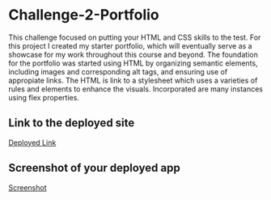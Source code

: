 # Challenge-2-Portfolio

This challenge focused on putting your HTML and CSS skills to the test. For this project I created my starter portfolio, which will eventually serve as
a showcase for my work throughout this course and beyond. The foundation for the portfolio was started using HTML by organizing semantic elements, including images and 
corresponding alt tags, and ensuring use of appropiate links. The HTML is link to a stylesheet which uses a varieties of rules and elements to enhance the visuals. Incorporated 
are many instances using flex properties.  

## Link to the deployed site
[Deployed Link](https://chloeyarb.github.io/Challenge-2-Portfolio/)

## Screenshot of your deployed app

[Screenshot](./assets/images/Portfolio-Screenshot.png)

